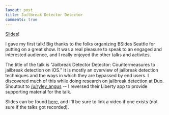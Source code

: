 ```yaml
---
layout: post
title: Jailbreak Detector Detector
comments: true
---
```


[Slides](https://www.dropbox.com/s/ll54hqup927r7y1/Jailbreak%20Detector%20Detector.pdf?dl=0)!

I gave my first talk! Big thanks to the folks organizing BSides Seattle for putting on a great show. It was a real pleasure to speak to an engaged and interested audience, and I really enjoyed the other talks and activites.

The title of the talk is "Jailbreak Detector Detector: Countermeasures to jailbreak detection on iOS." It is mostly an overview of jailbreak detection techniques and the ways in which they are bypassed by end users. I discovered much of this while doing research on jailbreak detection at Duo. Shoutout to [/u/ryley\_angus](https://www.reddit.com/user/ryley_angus) -- I reversed their Liberty app to provide supporting material for the talk.

Slides can be found [here](https://www.dropbox.com/s/ll54hqup927r7y1/Jailbreak%20Detector%20Detector.pdf?dl=0), and I'll be sure to link a video if one exists (not sure if the talks got recorded).
